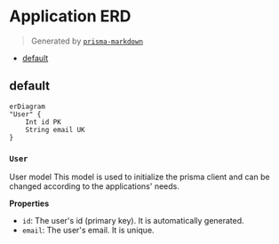 # Application ERD
> Generated by [`prisma-markdown`](https://github.com/samchon/prisma-markdown)

- [default](#default)

## default
```mermaid
erDiagram
"User" {
    Int id PK
    String email UK
}
```

### `User`
User model
This model is used to initialize the prisma client and can be changed according to the applications' needs.

**Properties**
  - `id`: The user's id (primary key). It is automatically generated.
  - `email`: The user's email. It is unique.